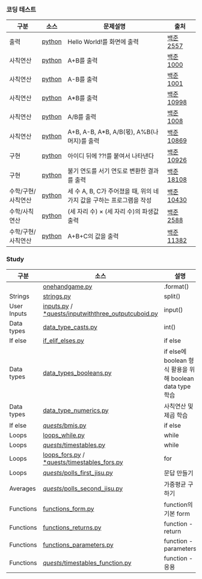 <!-- markdown language -->
<!-- 글자 크기/표/링크 -->

<!--
[글자크기]
# 코딩 테스트
## 코딩 테스트 
### 코딩 테스트 
#### 코딩 테스트  -->
### 코딩 테스트

<!-- 표 만들기 -->
<!-- 링크하기 - 외부 - [name](link) -->
|구분|소스|문제설명|출처|
|--|--|--|--|
|출력|[python](./docs/codingtests/2557.py)|Hello World!를 화면에 출력|[백준 2557](https://www.acmicpc.net/problem/2557)|
|사칙연산|[python](./docs/codingtests/1000.py)|A+B를 출력|[백준 1000](https://www.acmicpc.net/problem/1000)|
|사칙연산|[python](./docs/codingtests/1001.py)|A-B를 출력|[백준 1001](https://www.acmicpc.net/problem/1001)|
|사칙연산|[python](./docs/codingtests/10998.py)|A*B를 출력|[백준 10998](https://www.acmicpc.net/problem/10998)|
|사칙연산|[python](./docs/codingtests/1008.py)|A/B를 출력|[백준 1008](https://www.acmicpc.net/problem/1008)|
|사칙연산|[python](./docs/codingtests/10869.py)|A+B, A-B, A*B, A/B(몫), A%B(나머지)를 출력|[백준 10869](https://www.acmicpc.net/problem/10869)|
|구현|[python](./docs/codingtests/10926.py)|아이디 뒤에 ??!를 붙여서 나타낸다|[백준 10926](https://www.acmicpc.net/problem/10926)|
|구현|[python](./docs/codingtests/18108.py)|불기 연도를 서기 연도로 변환한 결과를 출력|[백준 18108](https://www.acmicpc.net/problem/18108)|
|수학/구현/사칙연산|[python](./docs/codingtests/10430.py)|세 수 A, B, C가 주어졌을 때, 위의 네 가지 값을 구하는 프로그램을 작성|[백준 10430](https://www.acmicpc.net/problem/10430)|
|수학/사칙연산|[python](./docs/codingtests/2588.py)|(세 자리 수) × (세 자리 수)의 파생값 출력|[백준 2588](https://www.acmicpc.net/problem/2588)|
|수학/구현/사칙연산|[python](./docs/codingtests/11382.py)|A+B+C의 값을 출력|[백준 11382](https://www.acmicpc.net/problem/11382)|
### Study
|구분|소스|설명|
|--|--|--|
||[onehandgame.py](./docs/quests/onehandgame.py)|.format()|
|Strings|[strings.py](./docs/strings.py)|split()|
|User Inputs|[inputs.py](./docs/inputs.py) / [*quests/inputwiththree_outputcuboid.py](./docs/quests/inputwiththree_outputcuboid.py)|input()|
|Data types|[data_type_casts.py](./docs/data_type_casts.py)|int()|
|If else|[if_elif_elses.py](./docs/if_elif_elses.py)|if else|
|Data types|[data_types_booleans.py](./docs/data_types_booleans.py)|if else에 boolean 형식 활용을 위해 boolean data type 학습|
|Data types|[data_type_numerics.py](./docs/data_type_numerics.py)|사칙연산 및 제곱 학습|
|If else|[*quests*/bmis.py](./docs/quests/bmi.py)|if else|
|Loops|[loops_while.py](./docs/loops_while.py)|while|
|Loops|[*quests*/timestables.py](./docs/quests/timestables.py)|while|
|Loops|[loops_fors.py](./docs/loops_fors.py) / [*quests/timestables_fors.py](./docs/quests/timestables_fors.py)|for|
|Loops|[*quests*/polls_first_jisu.py](https://github.com/entangelk/Toy_pythons/blob/main/docs/polls_first_jisu.py)|문답 만들기|
|Averages|[*quests*/polls_second_jisu.py](https://github.com/entangelk/Toy_pythons/blob/main/docs/polls_second/polls_second_jisu.py)|가중평균 구하기|
|Functions|[functions_form.py](./docs/functions_form.py)|function의 기본 form|
|Functions|[functions_returns.py](./docs/functions_returns.py)|function - return|
|Functions|[functions_parameters.py](./docs/functions_parameters.py)|function - parameters|
|Functions|[*quests*/timestables_function.py](./docs/quests/timestables_function.py)|function - 응용|



